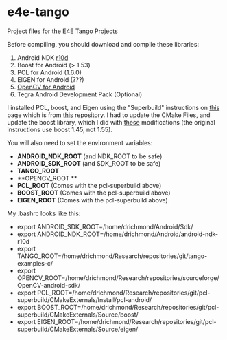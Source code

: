 # e4e-tango
Project files for the E4E Tango Projects

Before compiling, you should download and compile these libraries:
1. Android NDK [r10d](http://dl.google.com/android/ndk/android-ndk-r10d-linux-x86_64.bin)
2. Boost for Android (> 1.53)
3. PCL for Android (1.6.0)
4. EIGEN for Android (???)
5. [OpenCV for Android](http://sourceforge.net/projects/opencvlibrary/files/opencv-android/2.4.10/)
6. Tegra Android Development Pack (Optional)

I installed PCL, boost, and Eigen using the "Superbuild" instructions on
[this](http://www.vtk.org/Wiki/VES/Point_Cloud_Library) page which is from
[this](https://github.com/patmarion/pcl-superbuild) repository. I had to update
the CMake Files, and update the boost library, which I did with
[these](http://stackoverflow.com/questions/29266543/building-pcl-for-android/29398845#29398845)
modifications (the original instructions use boost 1.45, not 1.55).


You will also need to set the environment variables: 

* **ANDROID_NDK_ROOT** (and NDK_ROOT to be safe)
* **ANDROID_SDK_ROOT** (and SDK_ROOT to be safe)
* **TANGO_ROOT**
* **OPENCV_ROOT **
* **PCL_ROOT** (Comes with the pcl-superbuild above)
* **BOOST_ROOT** (Comes with the pcl-superbuild above)
* **EIGEN_ROOT** (Comes with the pcl-superbuild above)

My .bashrc looks like this:
* export ANDROID_SDK_ROOT=/home/drichmond/Android/Sdk/
* export ANDROID_NDK_ROOT=/home/drichmond/Android/android-ndk-r10d
* export TANGO_ROOT=/home/drichmond/Research/repositories/git/tango-examples-c/
* export OPENCV_ROOT=/home/drichmond/Research/repositories/sourceforge/OpenCV-android-sdk/
* export PCL_ROOT=/home/drichmond/Research/repositories/git/pcl-superbuild/CMakeExternals/Install/pcl-android/
* export BOOST_ROOT=/home/drichmond/Research/repositories/git/pcl-superbuild/CMakeExternals/Source/boost/
* export EIGEN_ROOT=/home/drichmond/Research/repositories/git/pcl-superbuild/CMakeExternals/Source/eigen/
